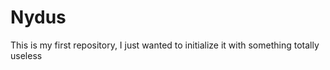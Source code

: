Nydus
=====
This is my first repository, I just wanted to initialize it with something totally useless
